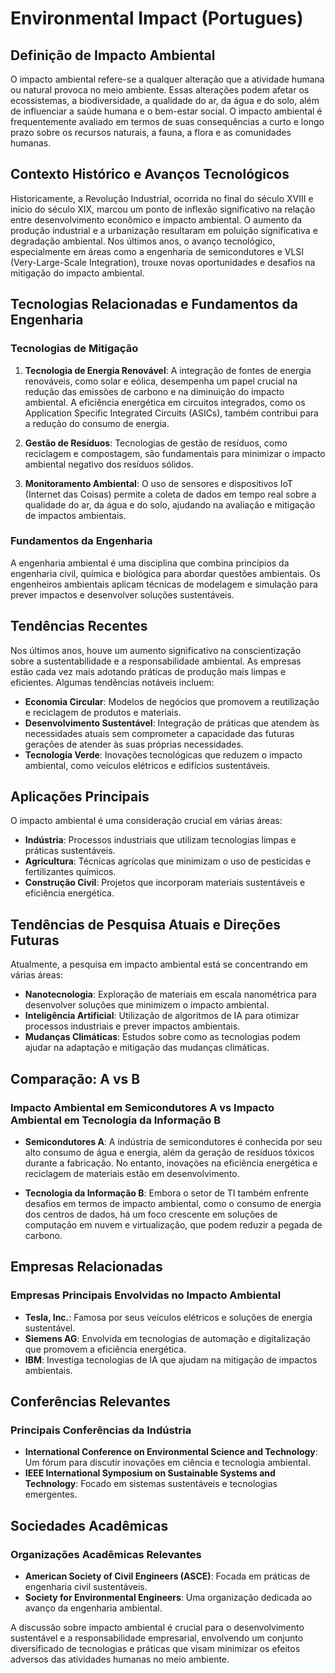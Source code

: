 # Environmental Impact (Portugues)

## Definição de Impacto Ambiental

O impacto ambiental refere-se a qualquer alteração que a atividade humana ou natural provoca no meio ambiente. Essas alterações podem afetar os ecossistemas, a biodiversidade, a qualidade do ar, da água e do solo, além de influenciar a saúde humana e o bem-estar social. O impacto ambiental é frequentemente avaliado em termos de suas consequências a curto e longo prazo sobre os recursos naturais, a fauna, a flora e as comunidades humanas.

## Contexto Histórico e Avanços Tecnológicos

Historicamente, a Revolução Industrial, ocorrida no final do século XVIII e início do século XIX, marcou um ponto de inflexão significativo na relação entre desenvolvimento econômico e impacto ambiental. O aumento da produção industrial e a urbanização resultaram em poluição significativa e degradação ambiental. Nos últimos anos, o avanço tecnológico, especialmente em áreas como a engenharia de semicondutores e VLSI (Very-Large-Scale Integration), trouxe novas oportunidades e desafios na mitigação do impacto ambiental.

## Tecnologias Relacionadas e Fundamentos da Engenharia

### Tecnologias de Mitigação

1. **Tecnologia de Energia Renovável**: A integração de fontes de energia renováveis, como solar e eólica, desempenha um papel crucial na redução das emissões de carbono e na diminuição do impacto ambiental. A eficiência energética em circuitos integrados, como os Application Specific Integrated Circuits (ASICs), também contribui para a redução do consumo de energia.

2. **Gestão de Resíduos**: Tecnologias de gestão de resíduos, como reciclagem e compostagem, são fundamentais para minimizar o impacto ambiental negativo dos resíduos sólidos.

3. **Monitoramento Ambiental**: O uso de sensores e dispositivos IoT (Internet das Coisas) permite a coleta de dados em tempo real sobre a qualidade do ar, da água e do solo, ajudando na avaliação e mitigação de impactos ambientais.

### Fundamentos da Engenharia

A engenharia ambiental é uma disciplina que combina princípios da engenharia civil, química e biológica para abordar questões ambientais. Os engenheiros ambientais aplicam técnicas de modelagem e simulação para prever impactos e desenvolver soluções sustentáveis.

## Tendências Recentes

Nos últimos anos, houve um aumento significativo na conscientização sobre a sustentabilidade e a responsabilidade ambiental. As empresas estão cada vez mais adotando práticas de produção mais limpas e eficientes. Algumas tendências notáveis incluem:

- **Economia Circular**: Modelos de negócios que promovem a reutilização e reciclagem de produtos e materiais.
- **Desenvolvimento Sustentável**: Integração de práticas que atendem às necessidades atuais sem comprometer a capacidade das futuras gerações de atender às suas próprias necessidades.
- **Tecnologia Verde**: Inovações tecnológicas que reduzem o impacto ambiental, como veículos elétricos e edifícios sustentáveis.

## Aplicações Principais

O impacto ambiental é uma consideração crucial em várias áreas:

- **Indústria**: Processos industriais que utilizam tecnologias limpas e práticas sustentáveis.
- **Agricultura**: Técnicas agrícolas que minimizam o uso de pesticidas e fertilizantes químicos.
- **Construção Civil**: Projetos que incorporam materiais sustentáveis e eficiência energética.

## Tendências de Pesquisa Atuais e Direções Futuras

Atualmente, a pesquisa em impacto ambiental está se concentrando em várias áreas:

- **Nanotecnologia**: Exploração de materiais em escala nanométrica para desenvolver soluções que minimizem o impacto ambiental.
- **Inteligência Artificial**: Utilização de algoritmos de IA para otimizar processos industriais e prever impactos ambientais.
- **Mudanças Climáticas**: Estudos sobre como as tecnologias podem ajudar na adaptação e mitigação das mudanças climáticas.

## Comparação: A vs B

### Impacto Ambiental em Semicondutores A vs Impacto Ambiental em Tecnologia da Informação B

- **Semicondutores A**: A indústria de semicondutores é conhecida por seu alto consumo de água e energia, além da geração de resíduos tóxicos durante a fabricação. No entanto, inovações na eficiência energética e reciclagem de materiais estão em desenvolvimento.

- **Tecnologia da Informação B**: Embora o setor de TI também enfrente desafios em termos de impacto ambiental, como o consumo de energia dos centros de dados, há um foco crescente em soluções de computação em nuvem e virtualização, que podem reduzir a pegada de carbono.

## Empresas Relacionadas

### Empresas Principais Envolvidas no Impacto Ambiental

- **Tesla, Inc.**: Famosa por seus veículos elétricos e soluções de energia sustentável.
- **Siemens AG**: Envolvida em tecnologias de automação e digitalização que promovem a eficiência energética.
- **IBM**: Investiga tecnologias de IA que ajudam na mitigação de impactos ambientais.

## Conferências Relevantes

### Principais Conferências da Indústria

- **International Conference on Environmental Science and Technology**: Um fórum para discutir inovações em ciência e tecnologia ambiental.
- **IEEE International Symposium on Sustainable Systems and Technology**: Focado em sistemas sustentáveis e tecnologias emergentes.

## Sociedades Acadêmicas

### Organizações Acadêmicas Relevantes

- **American Society of Civil Engineers (ASCE)**: Focada em práticas de engenharia civil sustentáveis.
- **Society for Environmental Engineers**: Uma organização dedicada ao avanço da engenharia ambiental.

A discussão sobre impacto ambiental é crucial para o desenvolvimento sustentável e a responsabilidade empresarial, envolvendo um conjunto diversificado de tecnologias e práticas que visam minimizar os efeitos adversos das atividades humanas no meio ambiente.